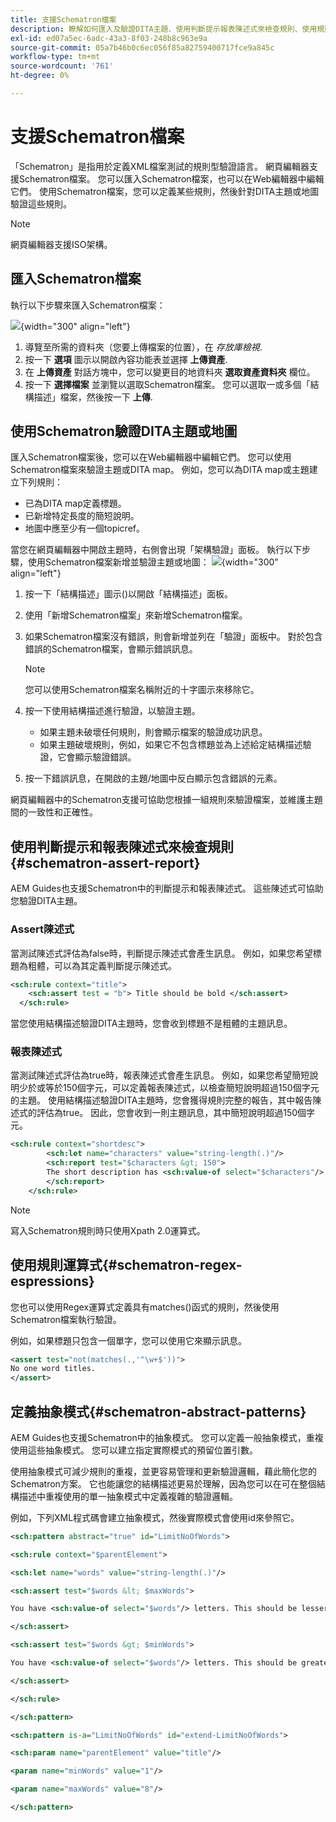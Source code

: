 ```yaml
---
title: 支援Schematron檔案
description: 瞭解如何匯入及驗證DITA主題、使用判斷提示報表陳述式來檢查規則、使用規則運算式，以及在AEM Guides的Schematron檔案中定義抽象模式。
exl-id: ed07a5ec-6adc-43a3-8f03-248b8c963e9a
source-git-commit: 05a7b46b0c6ec056f85a82759400717fce9a845c
workflow-type: tm+mt
source-wordcount: '761'
ht-degree: 0%

---
```


# 支援Schematron檔案

「Schematron」是指用於定義XML檔案測試的規則型驗證語言。 網頁編輯器支援Schematron檔案。 您可以匯入Schematron檔案，也可以在Web編輯器中編輯它們。 使用Schematron檔案，您可以定義某些規則，然後針對DITA主題或地圖驗證這些規則。

>[!NOTE]
>
> 網頁編輯器支援ISO架構。


## 匯入Schematron檔案

執行以下步驟來匯入Schematron檔案：

![](images/scematron-panel-add.png){width="300" align="left"}

1. 導覽至所需的資料夾（您要上傳檔案的位置），在 *存放庫檢視*.
1. 按一下 **選項** 圖示以開啟內容功能表並選擇 **上傳資產**.
1. 在 **上傳資產** 對話方塊中，您可以變更目的地資料夾 **選取資產資料夾** 欄位。
1. 按一下 **選擇檔案** 並瀏覽以選取Schematron檔案。 您可以選取一或多個「結構描述」檔案，然後按一下 **上傳**.

## 使用Schematron驗證DITA主題或地圖

匯入Schematron檔案後，您可以在Web編輯器中編輯它們。 您可以使用Schematron檔案來驗證主題或DITA map。 例如，您可以為DITA map或主題建立下列規則：

* 已為DITA map定義標題。
* 已新增特定長度的簡短說明。
* 地圖中應至少有一個topicref。

當您在網頁編輯器中開啟主題時，右側會出現「架構驗證」面板。 執行以下步驟，使用Schematron檔案新增並驗證主題或地圖：
![](images/schematron-validate.png){width="300" align="left"}

1. 按一下「結構描述」圖示()以開啟「結構描述」面板。
1. 使用「新增Schematron檔案」來新增Schematron檔案。
1. 如果Schematron檔案沒有錯誤，則會新增並列在「驗證」面板中。 對於包含錯誤的Schematron檔案，會顯示錯誤訊息。
   >[!NOTE]
   >
   >您可以使用Schematron檔案名稱附近的十字圖示來移除它。
1. 按一下使用結構描述進行驗證，以驗證主題。

   * 如果主題未破壞任何規則，則會顯示檔案的驗證成功訊息。
   * 如果主題破壞規則，例如，如果它不包含標題並為上述給定結構描述驗證，它會顯示驗證錯誤。

1. 按一下錯誤訊息，在開啟的主題/地圖中反白顯示包含錯誤的元素。

網頁編輯器中的Schematron支援可協助您根據一組規則來驗證檔案，並維護主題間的一致性和正確性。

## 使用判斷提示和報表陳述式來檢查規則{#schematron-assert-report}

AEM Guides也支援Schematron中的判斷提示和報表陳述式。 這些陳述式可協助您驗證DITA主題。

### Assert陳述式

當測試陳述式評估為false時，判斷提示陳述式會產生訊息。 例如，如果您希望標題為粗體，可以為其定義判斷提示陳述式。

```XML
<sch:rule context="title"> 
    <sch:assert test = "b"> Title should be bold </sch:assert>
  </sch:rule>
```

當您使用結構描述驗證DITA主題時，您會收到標題不是粗體的主題訊息。

### 報表陳述式

當測試陳述式評估為true時，報表陳述式會產生訊息。 例如，如果您希望簡短說明少於或等於150個字元，可以定義報表陳述式，以檢查簡短說明超過150個字元的主題。
使用結構描述驗證DITA主題時，您會獲得規則完整的報告，其中報告陳述式的評估為true。 因此，您會收到一則主題訊息，其中簡短說明超過150個字元。


```XML
<sch:rule context="shortdesc"> 
        <sch:let name="characters" value="string-length(.)"/> 
        <sch:report test="$characters &gt; 150">  
        The short description has <sch:value-of select="$characters"/> characters. It should contain more than 150 characters.      
        </sch:report>   
    </sch:rule> 
```

>[!NOTE]
>
> 寫入Schematron規則時只使用Xpath 2.0運算式。

## 使用規則運算式{#schematron-regex-espressions}

您也可以使用Regex運算式定義具有matches()函式的規則，然後使用Schematron檔案執行驗證。

例如，如果標題只包含一個單字，您可以使用它來顯示訊息。

```XML
<assert test="not(matches(.,'^\w+$'))"> 
No one word titles.
</assert>  
```


## 定義抽象模式{#schematron-abstract-patterns}

AEM Guides也支援Schematron中的抽象模式。 您可以定義一般抽象模式，重複使用這些抽象模式。  您可以建立指定實際模式的預留位置引數。


使用抽象模式可減少規則的重複，並更容易管理和更新驗證邏輯，藉此簡化您的Schematron方案。 它也能讓您的結構描述更易於理解，因為您可以在可在整個結構描述中重複使用的單一抽象模式中定義複雜的驗證邏輯。


例如，下列XML程式碼會建立抽象模式，然後實際模式會使用id來參照它。

```XML
<sch:pattern abstract="true" id="LimitNoOfWords"> 

<sch:rule context="$parentElement"> 

<sch:let name="words" value="string-length(.)"/> 

<sch:assert test="$words &lt; $maxWords"> 

You have <sch:value-of select="$words"/> letters. This should be lesser than <sch:value-of select="$maxWords"/>. 

</sch:assert>  

<sch:assert test="$words &gt; $minWords"> 

You have <sch:value-of select="$words"/> letters. This should be greater than <sch:value-of select="$minWords"/>. 

</sch:assert>  

</sch:rule> 

</sch:pattern> 

<sch:pattern is-a="LimitNoOfWords" id="extend-LimitNoOfWords"> 

<sch:param name="parentElement" value="title"/> 

<param name="minWords" value="1"/> 

<param name="maxWords" value="8"/> 

</sch:pattern> 
```
